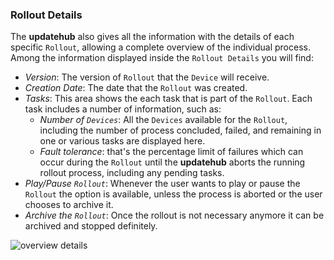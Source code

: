 ### Rollout Details

The **updatehub** also gives all the information with the details of each specific `Rollout`, allowing a complete overview of the individual process. Among the information displayed inside the `Rollout Details` you will find:

- *Version*: The version of `Rollout` that the `Device` will receive.
- *Creation Date*: The date that the `Rollout` was created.
- *Tasks*: This area shows the each task that is part of the `Rollout`. Each task includes a number of information, such as:
    - *Number of `Devices`*: All the `Devices` available for the `Rollout`, including the number of process concluded, failed, and remaining in one or various tasks are displayed here.
    - *Fault tolerance*: that's the percentage limit of failures which can occur during the `Rollout` until the **updatehub** aborts the running rollout process, including any pending tasks.
- *Play/Pause `Rollout`*: Whenever the user wants to play or pause the `Rollout` the option is available, unless the process is aborted or the user chooses to archive it.
- *Archive the `Rollout`*: Once the rollout is not necessary anymore it can be archived and stopped definitely.

![overview details](/img/Dashboard/overviewDetails.png)
